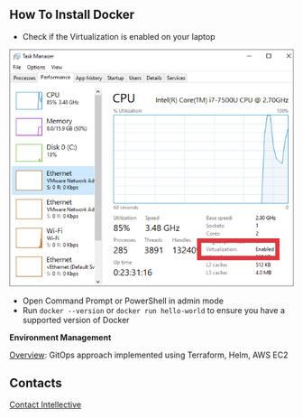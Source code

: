 ## How To Install Docker

- Check if the Virtualization is enabled on your laptop

![virtualization-enabled](how-to-install-docker-1.png) 

- Open Command Prompt or PowerShell in admin mode
- Run `docker --version` or `docker run hello-world` to ensure you have a supported version of Docker



**Environment Management**

[Overview](./envmgmt/overview.md): GitOps approach implemented using Terraform, Helm, AWS EC2

## Contacts

[Contact Intellective](https://www.intellective.com/contact-us/)
